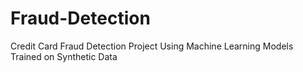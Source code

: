 # Fraud-Detection
Credit Card Fraud Detection Project Using Machine Learning Models Trained on Synthetic Data
